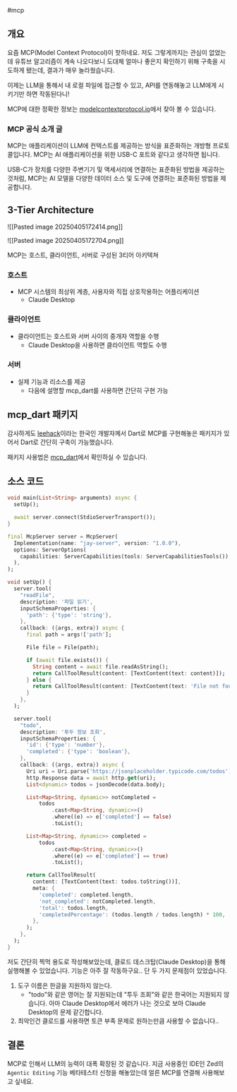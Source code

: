 #mcp

## 개요

요즘 MCP(Model Context Protocol)이 핫하네요. 저도 그렇게까지는 관심이 없었는데 유튜브 알고리즘이 계속 나오다보니 도대체 얼마나 좋은지 확인하기 위해 구축을 시도하게 됐는데, 결과가 매우 놀라웠습니다.

이제는 LLM을 통해서 내 로컬 파일에 접근할 수 있고, API를 연동해놓고 LLM에게 시키기만 하면 작동된다니!

MCP에 대한 정확한 정보는 [modelcontextprotocol.io](https://modelcontextprotocol.io/introduction)에서 찾아 볼 수 있습니다.

### MCP 공식 소개 글

MCP는 애플리케이션이 LLM에 컨텍스트를 제공하는 방식을 표준화하는 개방형 프로토콜입니다. MCP는 AI 애플리케이션을 위한 USB-C 포트와 같다고 생각하면 됩니다. 

USB-C가 장치를 다양한 주변기기 및 액세서리에 연결하는 표준화된 방법을 제공하는 것처럼, MCP는 AI 모델을 다양한 데이터 소스 및 도구에 연결하는 표준화된 방법을 제공합니다.

## 3-Tier Architecture

![[Pasted image 20250405172414.png]]


![[Pasted image 20250405172704.png]]


MCP는 호스트, 클라이언트, 서버로 구성된 3티어 아키텍쳐

### 호스트
- MCP 시스템의 최상위 계층, 사용자와 직접 상호작용하는 어플리케이션
	- Claude Desktop
### 클라이언트
- 클라이언트는 호스트와 서버 사이의 중개자 역할을 수행
	- Claude Desktop을 사용하면 클라이언트 역할도 수행

### 서버
- 실제 기능과 리소스를 제공
	- 다음에 설명할 mcp_dart를 사용하면 간단히 구현 가능

## mcp_dart 패키지

감사하게도 [leehack](https://linktr.ee/leehack)이라는 한국인 개발자께서 Dart로 MCP를 구현해놓은 패키지가 있어서 Dart로 간단히 구축이 가능했습니다.

패키지 사용법은 [mcp_dart](https://pub.dev/packages/mcp_dart)에서 확인하실 수 있습니다.

## 소스 코드
```dart
void main(List<String> arguments) async {
  setUp();

  await server.connect(StdioServerTransport());
}

final McpServer server = McpServer(
  Implementation(name: "jay-server", version: "1.0.0"),
  options: ServerOptions(
    capabilities: ServerCapabilities(tools: ServerCapabilitiesTools()),
  ),
);

void setUp() {
  server.tool(
    "readFile",
    description: '파일 읽기',
    inputSchemaProperties: {
      'path': {'type': 'string'},
    },
    callback: ({args, extra}) async {
      final path = args!['path'];

      File file = File(path);

      if (await file.exists()) {
        String content = await file.readAsString();
        return CallToolResult(content: [TextContent(text: content)]);
      } else {
        return CallToolResult(content: [TextContent(text: 'File not found')]);
      }
    },
  );

  server.tool(
    "todo",
    description: '투두 정보 조회',
    inputSchemaProperties: {
      'id': {'type': 'number'},
      'completed': {'type': 'boolean'},
    },
    callback: ({args, extra}) async {
      Uri uri = Uri.parse('https://jsonplaceholder.typicode.com/todos');
      http.Response data = await http.get(uri);
      List<dynamic> todos = jsonDecode(data.body);

      List<Map<String, dynamic>> notCompleted =
          todos
              .cast<Map<String, dynamic>>()
              .where((e) => e['completed'] == false)
              .toList();

      List<Map<String, dynamic>> completed =
          todos
              .cast<Map<String, dynamic>>()
              .where((e) => e['completed'] == true)
              .toList();

      return CallToolResult(
        content: [TextContent(text: todos.toString())],
        meta: {
          'completed': completed.length,
          'not_completed': notCompleted.length,
          'total': todos.length,
          'completedPercentage': (todos.length / todos.length) * 100,
        },
      );
    },
  );
}
```

저도 간단히 찍먹 용도로 작성해보았는데, 클로드 데스크탑(Claude Desktop)을 통해 실행해볼 수 있었습니다. 기능은 아주 잘 작동하구요.. 단 두 가지 문제점이 있었습니다.

1. 도구 이름은 한글을 지원하지 않는다.
	- "todo"와 같은 영어는 잘 지원되는데 "투두 조회"와 같은 한국어는 지원되지 않습니다. 아마 Claude Desktop에서 에러가 나는 것으로 보아 Claude Desktop의 문제 같긴합니다.
2. 최악인건 클로드를 사용하면 토큰 부족 문제로 원하는만큼 사용할 수 없습니다..


## 결론

MCP로 인해서 LLM의 능력이 대폭 확장된 것 같습니다. 지금 사용중인 IDE인 Zed의 `Agentic Editing` 기능 베타테스터 신청을 해놓았는데 얼른 MCP를 연결해 사용해보고 싶네요.
